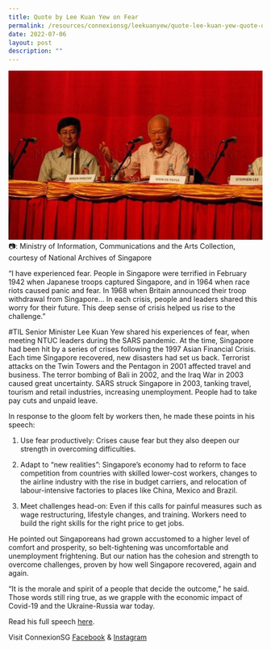 ```yaml
---
title: Quote by Lee Kuan Yew on Fear
permalink: /resources/connexionsg/leekuanyew/quote-lee-kuan-yew-quote-on-fear/
date: 2022-07-06
layout: post
description: ""
---
```

![](/images/connexionsg/lky%20speech.jpg)
📷: Ministry of Information, Communications and the Arts Collection, courtesy of National Archives of Singapore

“I have experienced fear. People in Singapore were terrified in February 1942 when Japanese troops captured Singapore, and in 1964 when race riots caused panic and fear. In 1968 when Britain announced their troop withdrawal from Singapore… In each crisis, people and leaders shared this worry for their future. This deep sense of crisis helped us rise to the challenge.”

#TIL Senior Minister Lee Kuan Yew shared his experiences of fear, when meeting NTUC leaders during the SARS pandemic. At the time, Singapore had been hit by a series of crises following the 1997 Asian Financial Crisis. Each time Singapore recovered, new disasters had set us back. Terrorist attacks on the Twin Towers and the Pentagon in 2001 affected travel and business. The terror bombing of Bali in 2002, and the Iraq War in 2003 caused great uncertainty. SARS struck Singapore in 2003, tanking travel, tourism and retail industries, increasing unemployment. People had to take pay cuts and unpaid leave.

In response to the gloom felt by workers then, he made these points in his speech:

1. Use fear productively: Crises cause fear but they also deepen our strength in overcoming difficulties.

2. Adapt to “new realities”: Singapore’s economy had to reform to face competition from countries with skilled lower-cost workers, changes to the airline industry with the rise in budget carriers, and relocation of labour-intensive factories to places like China, Mexico and Brazil.
3. Meet challenges head-on: Even if this calls for painful measures such as wage restructuring, lifestyle changes, and training. Workers need to build the right skills for the right price to get jobs.

He pointed out Singaporeans had grown accustomed to a higher level of comfort and prosperity, so belt-tightening was uncomfortable and unemployment frightening. But our nation has the cohesion and strength to overcome challenges, proven by how well Singapore recovered, again and again.

“It is the morale and spirit of a people that decide the outcome,” he said. Those words still ring true, as we grapple with the economic impact of Covid-19 and the Ukraine-Russia war today.

Read his full speech [here](https://www.nas.gov.sg/archivesonline/speeches/record-details/7864f24a-115d-11e3-83d5-0050568939ad?fbclid=IwAR08iXdPWuKH4hcij48oF6KE8HQlb3Ebww-qeZ_G541s66r1fromIKAEOa8).

Visit ConnexionSG [Facebook](https://www.facebook.com/ConnexionSG) & [Instagram](https://www.instagram.com/connexionsg/)
